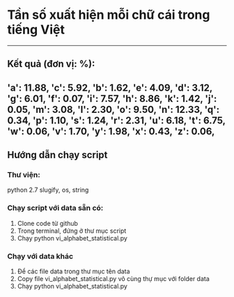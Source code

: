 # Tần số xuất hiện mỗi chữ cái trong tiếng Việt
-------------------------------------------------

## Kết quả (đơn vị: %):


'a': 11.88,
'c': 5.92,
'b': 1.62,
'e': 4.09,
'd': 3.12,
'g': 6.01,
'f': 0.07,
'i': 7.57,
'h': 8.86,
'k': 1.42,
'j': 0.05,
'm': 3.08,
'l': 2.30,
'o': 9.50,
'n': 12.33,
'q': 0.34,
'p': 1.10,
's': 1.24,
'r': 2.31,
'u': 6.18,
't': 6.75,
'w': 0.06,
'v': 1.70,
'y': 1.98,
'x': 0.43,
'z': 0.06,
-------------------------------------------------
## Hướng dẫn chạy script

### Thư viện:
python 2.7
slugify, os, string

### Chạy script với data sẵn có:
1. Clone code từ github
2. Trong terminal, đứng ở thư mục script
3. Chạy python vi\_alphabet\_statistical.py

### Chạy với data khác
1. Để  các file data trong thư mục tên data
2. Copy file vi\_alphabet\_statistical.py vô cùng thự mục với folder data
3. Chạy python vi\_alphabet\_statistical.py
